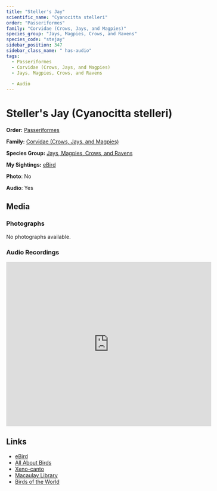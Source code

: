 ```yaml
---
title: "Steller's Jay"
scientific_name: "Cyanocitta stelleri"
order: "Passeriformes"
family: "Corvidae (Crows, Jays, and Magpies)"
species_group: "Jays, Magpies, Crows, and Ravens"
species_code: "stejay"
sidebar_position: 347
sidebar_class_name: " has-audio"
tags: 
  - Passeriformes
  - Corvidae (Crows, Jays, and Magpies)
  - Jays, Magpies, Crows, and Ravens
  
  - Audio
---
```


# Steller's Jay (Cyanocitta stelleri)

**Order:** [Passeriformes](/tags/passeriformes)

**Family:** [Corvidae (Crows, Jays, and Magpies)](/tags/corvidae-crows-jays-and-magpies)

**Species Group:** [Jays, Magpies, Crows, and Ravens](/tags/jays-magpies-crows-and-ravens)

**My Sightings:** [eBird](https://ebird.org/lifelist?r=world&time=life&spp=stejay)

**Photo**: No 

**Audio**: Yes

## Media
### Photographs
No photographs available.

### Audio Recordings
<iframe src="https://macaulaylibrary.org/asset/626995552/embed" width="550" height="440" frameborder="0" allowfullscreen></iframe>

## Links
* [eBird](https://ebird.org/species/stejay) 
* [All About Birds](https://www.allaboutbirds.org/guide/stejay) 
* [Xeno-canto](https://www.xeno-canto.org/species/cyanocitta-stelleri) 
* [Macaulay Library](https://search.macaulaylibrary.org/catalog?taxonCode=stejay&sort=rating_rank_desc)
* [Birds of the World](https://birdsoftheworld.org/bow/species/stejay)
